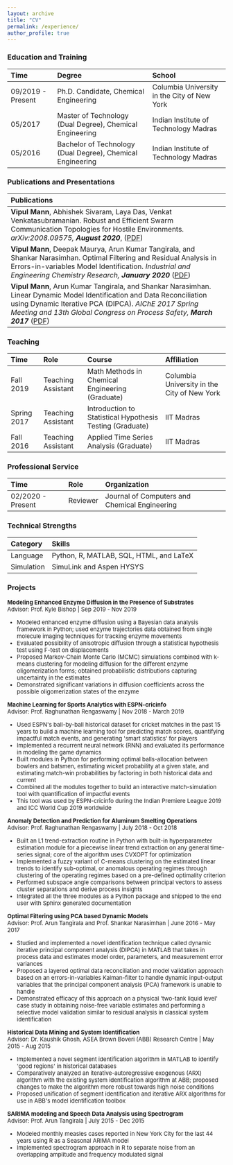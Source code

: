 ```yaml
---
layout: archive
title: "CV"
permalink: /experience/
author_profile: true
---
```



### Education and Training

|Time|Degree|School|
|:-|:-|:-|
|09/2019 - Present | Ph.D. Candidate, Chemical Engineering | Columbia University in the City of New York
|05/2017|Master of Technology (Dual Degree), Chemical Engineering | Indian Institute of Technology Madras
|05/2016|Bachelor of Technology (Dual Degree), Chemical Engineering |Indian Institute of Technology Madras


### Publications and Presentations

|Publications|
|:-|
|**Vipul Mann**, Abhishek Sivaram, Laya Das, Venkat Venkatasubramanian. Robust and Efficient Swarm Communication Topologies for Hostile Environments. _arXiv:2008.09575, **August 2020**_, ([PDF](https://arxiv.org/abs/2008.09575))	|
|**Vipul Mann**, Deepak Maurya, Arun Kumar Tangirala, and Shankar Narasimhan. Optimal Filtering and Residual Analysis in Errors-in-variables Model Identification. _Industrial and Engineering Chemistry Research, **January 2020**_ ([PDF](../files/iecr_paper1.pdf))|
|**Vipul Mann**, Arun Kumar Tangirala, and Shankar Narasimhan. Linear Dynamic Model Identification and Data Reconciliation using Dynamic Iterative PCA (DIPCA). _AIChE 2017 Spring Meeting and 13th Global Congress on Process Safety, **March 2017**_ ([PDF](../files/aiche2017.pdf))|

### Teaching

|Time|Role|Course|Affiliation|
|:-|:-|:-|:-|
|Fall 2019|Teaching Assistant|Math Methods in Chemical Engineering (Graduate)|Columbia University in the City of New York|
|Spring 2017|Teaching Assistant| Introduction to Statistical Hypothesis Testing (Graduate)| IIT Madras|
|Fall 2016|Teaching Assistant|Applied Time Series Analysis (Graduate)|IIT Madras|

### Professional Service

|Time|Role|Organization|
|:-|:-|:-|
|02/2020 - Present|Reviewer|Journal of Computers and Chemical Engineering|

### Technical Strengths

|Category|Skills|
|:-|:-|
|Language           |Python, R, MATLAB, SQL, HTML, and LaTeX|
|Simulation         |SimuLink and Aspen HYSYS|

### Projects

<font size="2"><b>Modeling Enhanced Enzyme Diffusion in the Presence of Substrates</b><br>
Advisor: Prof. Kyle Bishop | Sep 2019 - Nov 2019  
<ul>
<li>Modeled enhanced enzyme diffusion using a Bayesian data analysis framework in Python; used enzyme trajectories data obtained from single molecule imaging techniques for tracking enzyme movements </li>
<li> Evaluated possibility of anisotropic diffusion through a statistical hypothesis test using F-test on displacements </li>
<li>Proposed Markov-Chain Monte Carlo (MCMC) simulations combined with k-means clustering for modeling diffusion for the different enzyme oligomerization forms; obtained probabilistic distributions capturing uncertainty in the estimates </li>
<li> Demonstrated significant variations in diffusion coefficients across the possible oligomerization states of the enzyme </li>
</ul>
</font>

<font size="2"><b>Machine Learning for Sports Analytics with ESPN-cricinfo</b><br>
Advisor: Prof. Raghunathan Rengaswamy | Nov 2018 - March 2019
<ul>
<li> Used ESPN's ball-by-ball historical dataset for cricket matches in the past 15 years to build a machine learning tool for predicting match scores, quantifying impactful match events, and generating 'smart statistics' for players </li>
<li> Implemented a recurrent neural network (RNN) and evaluated its performance in modeling the game dynamics </li>
<li> Built modules in Python for performing optimal balls-allocation between bowlers and batsmen, estimating wicket probability at a given state, and estimating match-win probabilities by factoring in both historical data and current </li>
<li> Combined all the modules together to build an interactive match-simulation tool with quantification of impactful events </li>
<li> This tool was used by ESPN-cricinfo during the Indian Premiere League 2019 and ICC World Cup 2019 worldwide </li>
</ul>
</font>

<font size="2"><b>Anomaly Detection and Prediction for Aluminum Smelting Operations</b><br>
Advisor: Prof. Raghunathan Rengaswamy | July 2018 - Oct 2018
<ul>
<li> Built an L1 trend-extraction routine in Python with built-in hyperparameter estimation module for a piecewise linear trend extraction on any general time-series signal; core of the algorithm uses CVXOPT for optimization </li>
<li> Implemented a fuzzy variant of C-means clustering on the estimated linear trends to identify sub-optimal, or anomalous operating regimes through clustering of the operating regimes based on a pre-defined optimality criterion </li>
<li> Performed subspace angle comparisons between principal vectors to assess cluster separations and derive process insights </li>
<li> Integrated all the three modules as a Python package and shipped to the end user with Sphinx generated documentation </li>
</ul>
</font>

<font size="2"><b>Optimal Filtering using PCA based Dynamic Models</b><br>
Advisor: Prof. Arun Tangirala and Prof. Shankar Narasimhan | June 2016 - May 2017
<ul>
<li> Studied and implemented a novel identification technique called dynamic iterative principal component analysis (DIPCA) in MATLAB that takes in process data and estimates model order, parameters, and measurement error variances </li>
<li> Proposed a layered optimal data reconciliation and model validation approach based on an errors-in-variables Kalman-filter to handle dynamic input-output variables that the principal component analysis (PCA) framework is unable to handle </li>
<li> Demonstrated efficacy of this approach on a physical 'two-tank liquid level' case study in obtaining noise-free variable estimates and performing a selective model validation similar to residual analysis in classical system identification </li>
</ul>
</font>

<font size="2"> <b>Historical Data Mining and System Identification</b><br>
Advisor: Dr. Kaushik Ghosh, ASEA Brown Boveri (ABB) Research Centre | May 2015 - Aug 2015
<ul>
<li> Implemented a novel segment identification algorithm in MATLAB to identify 'good regions' in historical databases </li>
<li> Comparatively analyzed an iterative-autoregressive exogenous (ARX) algorithm with the existing system identification algorithm at ABB; proposed changes to make the algorithm more robust towards high noise conditions </li>
<li> Proposed unification of segment identification and iterative ARX algorithms for use in ABB's model identification toolbox </li>
</ul>
</font>

<font size="2"> <b>SARIMA modeling and Speech Data Analysis using Spectrogram</b><br>
Advisor: Prof. Arun Tangirala | July 2015 - Dec 2015
<ul>
<li> Modeled monthly measles cases reported in New York City for the last 44 years using R as a Seasonal ARIMA model </li>
<li> Implemented spectrogram approach in R to separate noise from an overlapping amplitude and frequency modulated signal </li>
</ul>
</font>
